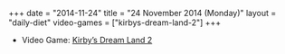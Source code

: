 +++
date = "2014-11-24"
title = "24 November 2014 (Monday)"
layout = "daily-diet"
video-games = ["kirbys-dream-land-2"]
+++

<ul>
<li class="entry Video Game">Video Game: <a href="/video-games/kirbys-dream-land-2">Kirby’s Dream Land 2</a></li>
</ul>